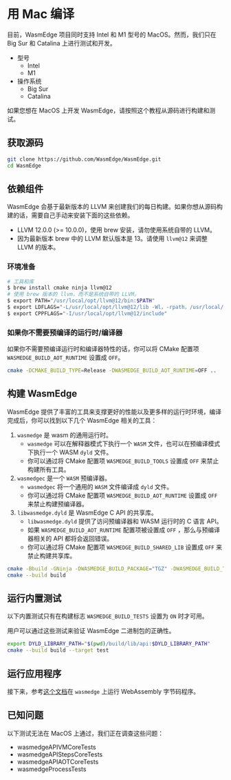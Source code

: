 # 用 Mac 编译

目前，WasmEdge 项目同时支持 Intel 和 M1 型号的 MacOS。然而，我们只在 Big Sur 和 Catalina 上进行测试和开发。

* 型号
  * Intel
  * M1
* 操作系统
  * Big Sur
  * Catalina

如果您想在 MacOS 上开发 WasmEdge，请按照这个教程从源码进行构建和测试。

## 获取源码

```bash
git clone https://github.com/WasmEdge/WasmEdge.git
cd WasmEdge
```

## 依赖组件

WasmEdge 会基于最新版本的 LLVM 来创建我们的每日构建。如果你想从源码构建的话，需要自己手动来安装下面的这些依赖。

* LLVM 12.0.0 (>= 10.0.0)，使用 brew 安装，请勿使用系统自带的 LLVM。
* 因为最新版本 brew 中的 LLVM 默认版本是 13。请使用 `llvm@12` 来调整 LLVM 的版本。

### 环境准备

```bash
# 工具和库
$ brew install cmake ninja llvm@12
# 使用 brew 版本的 llvm，而不是系统自带的 LLVM。
$ export PATH="/usr/local/opt/llvm@12/bin:$PATH"
$ export LDFLAGS="-L/usr/local/opt/llvm@12/lib -Wl，-rpath，/usr/local/opt/llvm@12/lib"
$ export CPPFLAGS="-I/usr/local/opt/llvm@12/include"
```

### 如果你不需要预编译的运行时/编译器

如果你不需要预编译运行时和编译器特性的话，你可以将 CMake 配置项 `WASMEDGE_BUILD_AOT_RUNTIME` 设置成 `OFF`。

```bash
cmake -DCMAKE_BUILD_TYPE=Release -DWASMEDGE_BUILD_AOT_RUNTIME=OFF ..
```

## 构建 WasmEdge

WasmEdge 提供了丰富的工具来支撑更好的性能以及更多样的运行时环境，编译完成后，你可以找到以下几个 WasmEdge 相关的工具：

1. `wasmedge` 是 wasm 的通用运行时。
   * `wasmedge` 可以在解释器模式下执行一个 `WASM` 文件，也可以在预编译模式下执行一个 WASM `dyld` 文件。
   * 你可以通过将 CMake 配置项 `WASMEDGE_BUILD_TOOLS` 设置成 `OFF` 来禁止构建所有工具。
2. `wasmedgec` 是一个 `WASM` 预编译器。
   * `wasmedgec` 将一个通用的 `WASM` 文件编译成 `dyld` 文件。
   * 你可以通过将 CMake 配置项 `WASMEDGE_BUILD_AOT_RUNTIME` 设置成 `OFF` 来禁止构建预编译器。
3. `libwasmedge.dyld` 是 WasmEdge C API 的共享库。
   * `libwasmedge.dyld` 提供了访问预编译器和 WASM 运行时的 C 语言 API。
   * 如果 `WASMEDGE_BUILD_AOT_RUNTIME` 配置项被设置成 `OFF` ，那么与预编译器相关的 API 都将会返回错误。
   * 你可以通过将 CMake 配置项 `WASMEDGE_BUILD_SHARED_LIB` 设置成 `OFF` 来禁止构建共享库。

```bash
cmake -Bbuild -GNinja -DWASMEDGE_BUILD_PACKAGE="TGZ" -DWASMEDGE_BUILD_TESTS=ON .
cmake --build build
```

## 运行内置测试

以下内置测试只有在构建标志 `WASMEDGE_BUILD_TESTS` 设置为 `ON` 时才可用。

用户可以通过这些测试来验证 WasmEdge 二进制包的正确性。

```bash
export DYLD_LIBRARY_PATH="$(pwd)/build/lib/api:$DYLD_LIBRARY_PATH"
cmake --build build --target test
```

## 运行应用程序

接下来，参考[这个文档](../index.md)在 `wasmedge` 上运行 WebAssembly 字节码程序。

## 已知问题

以下测试无法在 MacOS 上通过，我们正在调查这些问题：

* wasmedgeAPIVMCoreTests
* wasmedgeAPIStepsCoreTests
* wasmedgeAPIAOTCoreTests
* wasmedgeProcessTests
